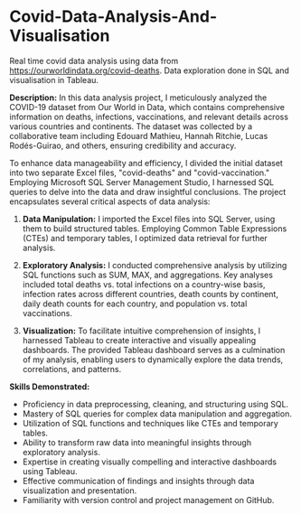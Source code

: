 # Covid-Data-Analysis-And-Visualisation
Real time covid data analysis using data from https://ourworldindata.org/covid-deaths. Data exploration done in SQL and visualisation in Tableau.

**Description:**
In this data analysis project, I meticulously analyzed the COVID-19 dataset from Our World in Data, which contains comprehensive information on deaths, infections, vaccinations, and relevant details across various countries and continents. The dataset was collected by a collaborative team including Edouard Mathieu, Hannah Ritchie, Lucas Rodés-Guirao, and others, ensuring credibility and accuracy.

To enhance data manageability and efficiency, I divided the initial dataset into two separate Excel files, "covid-deaths" and "covid-vaccination." Employing Microsoft SQL Server Management Studio, I harnessed SQL queries to delve into the data and draw insightful conclusions. The project encapsulates several critical aspects of data analysis:

1. **Data Manipulation:** I imported the Excel files into SQL Server, using them to build structured tables. Employing Common Table Expressions (CTEs) and temporary tables, I optimized data retrieval for further analysis.

2. **Exploratory Analysis:** I conducted comprehensive analysis by utilizing SQL functions such as SUM, MAX, and aggregations. Key analyses included total deaths vs. total infections on a country-wise basis, infection rates across different countries, death counts by continent, daily death counts for each country, and population vs. total vaccinations.

3. **Visualization:** To facilitate intuitive comprehension of insights, I harnessed Tableau to create interactive and visually appealing dashboards. The provided Tableau dashboard serves as a culmination of my analysis, enabling users to dynamically explore the data trends, correlations, and patterns.

**Skills Demonstrated:**
- Proficiency in data preprocessing, cleaning, and structuring using SQL.
- Mastery of SQL queries for complex data manipulation and aggregation.
- Utilization of SQL functions and techniques like CTEs and temporary tables.
- Ability to transform raw data into meaningful insights through exploratory analysis.
- Expertise in creating visually compelling and interactive dashboards using Tableau.
- Effective communication of findings and insights through data visualization and presentation.
- Familiarity with version control and project management on GitHub.
